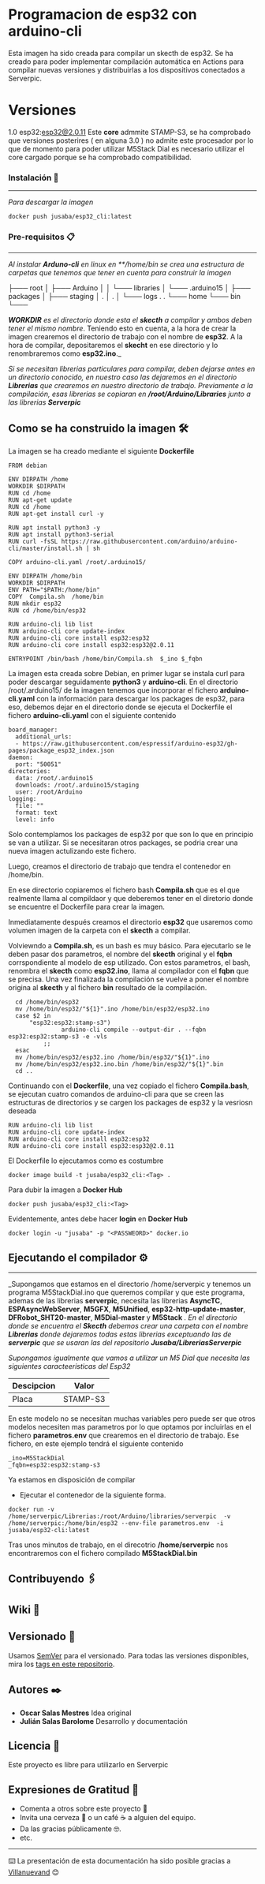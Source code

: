 

# Programacion de **esp32** con arduino-cli

Esta imagen ha sido creada para compilar un skecth de esp32. Se ha creado para poder implementar compilación automática en Actions para compilar nuevas versiones y distribuirlas a los dispositivos conectados a Serverpic.

# Versiones

1.0 esp32:esp32@2.0.11
    Este **core** admmite STAMP-S3, se ha comprobado que versiones posterires ( en alguna 3.0 ) no admite este procesador por lo que de momento 
    para poder utilizar M5Stack Dial es necesario utilizar el core cargado porque se ha comprobado compatibilidad.

### Instalación 🔧
---
_Para descargar la imagen_


```
docker push jusaba/esp32_cli:latest
```
### Pre-requisitos 📋
---
_Al instalar **Arduno-cli** en linux en **/home/bin se crea una estructura de carpetas que tenemos que tener en cuenta para construir la imagen_

├─── root
│     ├─── Arduino
│     │       └─── libraries
│     └─── .arduino15
│               ├─── packages
│               ├─── staging
│               .
│               .
│               └─── logs
.
.
└─── home
       └─── bin
              └─── <WORKDIR>

_**WORKDIR** es el directorio donde esta el **skecth** a compilar y ambos deben tener el mismo nombre_. Teniendo esto en cuenta, a la hora de crear la imagen crearemos el directorio de trabajo con el nombre de **esp32**. A la hora de compilar, depositaremos el **skecht** en ese directorio y lo renombraremos como **esp32.ino**._

_Si se necesitan librerias particulares para compilar, deben dejarse antes en un directorio conocido, en nuestro caso las dejaremos en el directorio **Librerias** que crearemos en nuestro directorio de trabajo. Previamente a la compilación, esas librerias se copiaran en **/root/Arduino/Libraries** junto a las librerias **Serverpic**_

## Como se ha construido la imagen 🛠️

La imagen se ha creado mediante el siguiente **Dockerfile**

```
FROM debian

ENV DIRPATH /home
WORKDIR $DIRPATH
RUN cd /home
RUN apt-get update
RUN cd /home
RUN apt-get install curl -y

RUN apt install python3 -y
RUN apt install python3-serial
RUN curl -fsSL https://raw.githubusercontent.com/arduino/arduino-cli/master/install.sh | sh

COPY arduino-cli.yaml /root/.arduino15/

ENV DIRPATH /home/bin
WORKDIR $DIRPATH
ENV PATH="$PATH:/home/bin"
COPY  Compila.sh  /home/bin
RUN mkdir esp32
RUN cd /home/bin/esp32

RUN arduino-cli lib list
RUN arduino-cli core update-index
RUN arduino-cli core install esp32:esp32
RUN arduino-cli core install esp32:esp32@2.0.11

ENTRYPOINT /bin/bash /home/bin/Compila.sh  $_ino $_fqbn

```

La imagen esta creada sobre Debian, en primer lugar se instala curl para poder descargar seguidamente **python3** y **arduino-cli**. En el directorio /root/.arduino15/ de la imagen tenemos que incorporar el fichero **arduino-cli.yaml** con la información para descargar los packages de esp32, para eso, debemos dejar en el directorio donde se ejecuta el Dockerfile el fichero **arduino-cli.yaml** con el siguiente contenido

```
board_manager:
  additional_urls:
  - https://raw.githubusercontent.com/espressif/arduino-esp32/gh-pages/package_esp32_index.json
daemon:
  port: "50051"
directories:
  data: /root/.arduino15
  downloads: /root/.arduino15/staging
  user: /root/Arduino
logging:
  file: ""
  format: text
  level: info

```

Solo contemplamos los packages de esp32 por que son lo que en principio se van a utilizar. Si se necesitaran otros packages, se podria crear una nueva imagen actulizando este fichero. 

Luego, creamos el directorio de trabajo que tendra el contenedor en /home/bin. 

En ese directorio  copiaremos el fichero bash **Compila.sh** que es el que realmente llama al compildaor y que deberemos tener en el diretorio donde se encuentre el Dockerfile para crear la imagen.

Inmediatamente después creamos el directorio **esp32** que usaremos como volumen imagen de la carpeta con el **skecth** a compilar.  

Volviewndo a **Compila.sh**, es un bash es muy básico. Para ejecutarlo se le deben pasar dos parametros, el nombre del **skecth** original y el **fqbn** corrspondiente al modelo de esp utilizado. Con estos parametros, el bash,  renombra el **skecth** como **esp32.ino**,  llama al compilador con el **fqbn** que se precisa. Una vez finalizada la compilación se vuelve a poner el nombre origina al **skecth** y al fichero **bin** resultado de la compilación.

```
  cd /home/bin/esp32
  mv /home/bin/esp32/"${1}".ino /home/bin/esp32/esp32.ino
  case $2 in
	  "esp32:esp32:stamp-s3")   	
               arduino-cli compile --output-dir . --fqbn esp32:esp32:stamp-s3 -e -vls
          ;;
  esac
  mv /home/bin/esp32/esp32.ino /home/bin/esp32/"${1}".ino    
  mv /home/bin/esp32/esp32.ino.bin /home/bin/esp32/"${1}".bin
  cd ..
```
Continuando con el **Dockerfile**, una vez copiado el fichero **Compila.bash**, se ejecutan cuatro comandos de arduino-cli para que se creen las estructuras de directorios y se cargen los packages de esp32 y la vesriosn deseada

```
RUN arduino-cli lib list
RUN arduino-cli core update-index
RUN arduino-cli core install esp32:esp32
RUN arduino-cli core install esp32:esp32@2.0.11
```
El Dockerfile lo ejecutamos como es costumbre

```
docker image build -t jusaba/esp32_cli:<Tag> .
```

Para dubir la imagen a **Docker Hub**

```
docker push jusaba/esp32_cli:<Tag>
```

Evidentemente, antes debe hacer **login** en **Docker Hub**

```
docker login -u "jusaba" -p "<PASSWEORD>" docker.io 
```

## Ejecutando el compilador ⚙️
---
_Supongamos que estamos en el directorio /home/serverpic y tenemos un programa M5StackDial.ino que queremos compilar y que este programa, ademas de las librerias **serverpic**,   necesita las librerias **AsyncTC**, **ESPAsyncWebServer**, **M5GFX**, **M5Unified**, **esp32-http-update-master**, **DFRobot_SHT20-master**, **M5Dial-master** y **M5Stack** _. En el directorio donde se encuentra el **Skecth** debemos crear una carpeta con el nombre **Librerias** donde dejaremos todas estas librerias exceptuando las de **serverpic** que se usaran las del repositorio **Jusaba/LibreriasServerpic**_

_Supongamos igualmente que vamos a utilizar un M5 Dial que necesita las siguientes caracteeristicas del Esp32_

| Descipcion | Valor |
| ------ | ------ |
| Placa | STAMP-S3 |


En este modelo no se necesitan muchas variables pero puede ser que otros modelos necesiten mas parametros por lo que optamos por incluirlas en el fichero **parametros.env** que crearemos en el directorio de trabajo. Ese fichero, en este ejemplo tendrá el siguiente contenido

```
_ino=M5StackDial
_fqbn=esp32:esp32:stamp-s3
```

Ya estamos en disposición de compilar

* Ejecutar el contenedor de la siguiente forma.

```
docker run -v /home/serverpic/Librerias:/root/Arduino/libraries/serverpic  -v /home/serverpic:/home/bin/esp32 --env-file parametros.env  -i jusaba/esp32-cli:latest 
```

Tras unos minutos de trabajo, en el direcotrio **/home/serverpic** nos encontraremos con el fichero compilado **M5StackDial.bin**




## Contribuyendo 🖇️


## Wiki 📖


## Versionado 📌

Usamos [SemVer](http://semver.org/) para el versionado. Para todas las versiones disponibles, mira los [tags en este repositorio](https://github.com/tu/proyecto/tags).

## Autores ✒️

* **Oscar Salas Mestres** Idea original 
* **Julián Salas Barolome** Desarrollo y documentación



## Licencia 📄

Este proyecto es libre para utilizarlo en Serverpic

## Expresiones de Gratitud 🎁

* Comenta a otros sobre este proyecto 📢
* Invita una cerveza 🍺 o un café ☕ a alguien del equipo. 
* Da las gracias públicamente 🤓.
* etc.



---
⌨️ La presentación de esta documentación ha sido posible gracias a  [Villanuevand](https://github.com/Villanuevand) 😊